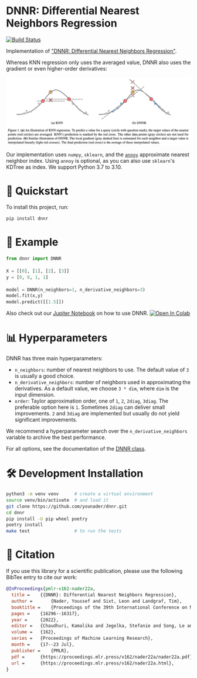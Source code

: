 # DNNR: Differential Nearest Neighbors Regression

[![Build Status](https://github.com/younader/dnnr/actions/workflows/dev.yml/badge.svg)](https://github.com/younader/dnnr/actions/workflows/dev.yml)

Implementation of ["DNNR: Differential Nearest Neighbors Regression"](https://proceedings.mlr.press/v162/nader22a.html).

Whereas KNN regression only uses the averaged value, DNNR also uses the gradient or even higher-order derivatives:

![KNN and DNNR Overview Image](knn_dnnr_overview.png)

Our implementation uses `numpy`, `sklearn`, and the [`annoy`](https://github.com/spotify/annoy) approximate nearest neighbor index. Using `annoy` is optional, as you can also use `sklearn`'s KDTree as index. We support Python 3.7 to 3.10.

# 🚀 Quickstart


To install this project, run:

```bash
pip install dnnr
```

# 🎉 Example

```python
from dnnr import DNNR

X = [[0], [1], [2], [3]]
y = [0, 0, 1, 1]

model = DNNR(n_neighbors=1, n_derivative_neighbors=3)
model.fit(x,y)
model.predict([[1.5]])
```

Also check out our [Jupiter Notebook](./examples/dnnr_tutorial.ipynb) on how to use DNNR. [![Open In Colab](https://colab.research.google.com/assets/colab-badge.svg)](https://colab.research.google.com/github/younader/dnnr/blob/main/examples/dnnr_tutorial.ipynb)

# 📊 Hyperparameters

DNNR has three main hyperparameters:

* `n_neighbors`: number of nearest neighbors to use. The default value of
      `3` is usually a good choice.
* `n_derivative_neighbors`: number of neighbors used in approximating the
      derivatives. As a default value, we choose `3 * dim`, where `dim` is
      the input dimension.
* `order`: Taylor approximation order, one of `1`, `2`, `2diag`, `3diag`.
      The preferable option here is `1`. Sometimes `2diag` can deliver
      small improvements. `2` and `3diag` are implemented but usually do
      not yield significant improvements.

We recommend a hyperparameter search over the `n_derivative_neighbors` variable to archive the best performance.

For all options, see the documentation of the [DNNR class](https://younader.github.io/dnnr/site/api/#dnnr.dnnr.DNNR).

#  🛠 Development Installation

```bash
python3 -m venv venv      # create a virtual environment
source venv/bin/activate  # and load it
git clone https://github.com/younader/dnnr.git
cd dnnr
pip install -U pip wheel poetry
poetry install
make test                 # to run the tests
```

# 📄 Citation

If you use this library for a scientific publication, please use the following BibTex entry to cite our work:

```bibtex
@InProceedings{pmlr-v162-nader22a,
  title = 	 {{DNNR}: Differential Nearest Neighbors Regression},
  author =       {Nader, Youssef and Sixt, Leon and Landgraf, Tim},
  booktitle = 	 {Proceedings of the 39th International Conference on Machine Learning},
  pages = 	 {16296--16317},
  year = 	 {2022},
  editor = 	 {Chaudhuri, Kamalika and Jegelka, Stefanie and Song, Le and Szepesvari, Csaba and Niu, Gang and Sabato, Sivan},
  volume = 	 {162},
  series = 	 {Proceedings of Machine Learning Research},
  month = 	 {17--23 Jul},
  publisher =    {PMLR},
  pdf = 	 {https://proceedings.mlr.press/v162/nader22a/nader22a.pdf},
  url = 	 {https://proceedings.mlr.press/v162/nader22a.html},
}
```
